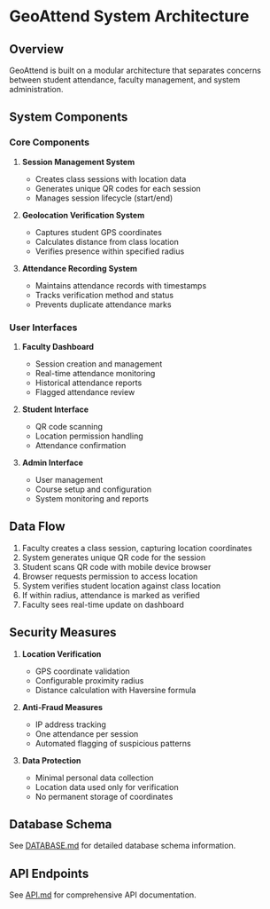 # GeoAttend System Architecture

## Overview

GeoAttend is built on a modular architecture that separates concerns between student attendance, faculty management, and system administration.

## System Components

### Core Components

1. **Session Management System**
   - Creates class sessions with location data
   - Generates unique QR codes for each session
   - Manages session lifecycle (start/end)

2. **Geolocation Verification System**
   - Captures student GPS coordinates
   - Calculates distance from class location
   - Verifies presence within specified radius

3. **Attendance Recording System**
   - Maintains attendance records with timestamps
   - Tracks verification method and status
   - Prevents duplicate attendance marks

### User Interfaces

1. **Faculty Dashboard**
   - Session creation and management
   - Real-time attendance monitoring
   - Historical attendance reports
   - Flagged attendance review

2. **Student Interface**
   - QR code scanning
   - Location permission handling
   - Attendance confirmation

3. **Admin Interface**
   - User management
   - Course setup and configuration
   - System monitoring and reports

## Data Flow

1. Faculty creates a class session, capturing location coordinates
2. System generates unique QR code for the session
3. Student scans QR code with mobile device browser
4. Browser requests permission to access location
5. System verifies student location against class location
6. If within radius, attendance is marked as verified
7. Faculty sees real-time update on dashboard

## Security Measures

1. **Location Verification**
   - GPS coordinate validation
   - Configurable proximity radius
   - Distance calculation with Haversine formula

2. **Anti-Fraud Measures**
   - IP address tracking
   - One attendance per session
   - Automated flagging of suspicious patterns

3. **Data Protection**
   - Minimal personal data collection
   - Location data used only for verification
   - No permanent storage of coordinates

## Database Schema

See [DATABASE.md](DATABASE.md) for detailed database schema information.

## API Endpoints

See [API.md](API.md) for comprehensive API documentation.
